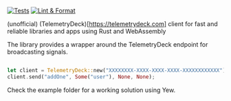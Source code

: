 [![Tests](https://github.com/kkostov/telemetrydeck-wasm/actions/workflows/tests.yml/badge.svg)](https://github.com/kkostov/telemetrydeck-wasm/actions/workflows/tests.yml)
[![Lint & Format](https://github.com/kkostov/telemetrydeck-wasm/actions/workflows/lint.yml/badge.svg)](https://github.com/kkostov/telemetrydeck-wasm/actions/workflows/lint.yml)

(unofficial) (TelemetryDeck)[https://telemetrydeck.com] client for fast and reliable libraries and apps using Rust and WebAssembly

The library provides a wrapper around the TelemetryDeck endpoint for broadcasting signals.

```rust

let client = TelemetryDeck::new("XXXXXXXX-XXXX-XXXX-XXXX-XXXXXXXXXXXX");
client.send("addOne", Some("user"), None, None);
```

Check the example folder for a working solution using Yew.
